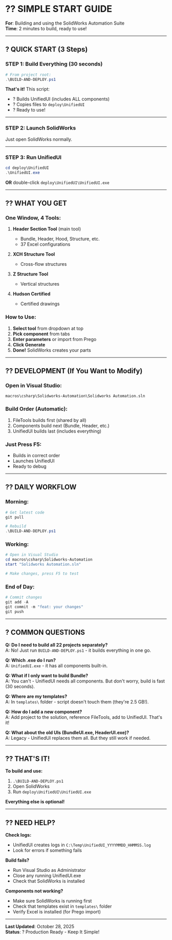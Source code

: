 # ?? SIMPLE START GUIDE

**For**: Building and using the SolidWorks Automation Suite  
**Time**: 2 minutes to build, ready to use!

---

## ? QUICK START (3 Steps)

### STEP 1: Build Everything (30 seconds)

```powershell
# From project root:
.\BUILD-AND-DEPLOY.ps1
```

**That's it!** This script:
- ? Builds UnifiedUI (includes ALL components)
- ? Copies files to `deploy\UnifiedUI`
- ? Ready to use!

---

### STEP 2: Launch SolidWorks

Just open SolidWorks normally.

---

### STEP 3: Run UnifiedUI

```powershell
cd deploy\UnifiedUI
.\UnifiedUI.exe
```

**OR** double-click `deploy\UnifiedUI\UnifiedUI.exe`

---

## ?? WHAT YOU GET

### One Window, 4 Tools:

1. **Header Section Tool** (main tool)
   - Bundle, Header, Hood, Structure, etc.
   - 37 Excel configurations
   
2. **XCH Structure Tool**
   - Cross-flow structures
   
3. **Z Structure Tool**
   - Vertical structures
   
4. **Hudson Certified**
   - Certified drawings

### How to Use:

1. **Select tool** from dropdown at top
2. **Pick component** from tabs
3. **Enter parameters** or import from Prego
4. **Click Generate**
5. **Done!** SolidWorks creates your parts

---

## ?? DEVELOPMENT (If You Want to Modify)

### Open in Visual Studio:

```
macros\csharp\Solidworks-Automation\Solidworks Automation.sln
```

### Build Order (Automatic):

1. FileTools builds first (shared by all)
2. Components build next (Bundle, Header, etc.)
3. UnifiedUI builds last (includes everything)

### Just Press F5:

- Builds in correct order
- Launches UnifiedUI
- Ready to debug

---

## ?? DAILY WORKFLOW

### Morning:
```powershell
# Get latest code
git pull

# Rebuild
.\BUILD-AND-DEPLOY.ps1
```

### Working:
```powershell
# Open in Visual Studio
cd macros\csharp\Solidworks-Automation
start "Solidworks Automation.sln"

# Make changes, press F5 to test
```

### End of Day:
```powershell
# Commit changes
git add -A
git commit -m "feat: your changes"
git push
```

---

## ? COMMON QUESTIONS

**Q: Do I need to build all 22 projects separately?**  
A: No! Just run `BUILD-AND-DEPLOY.ps1` - it builds everything in one go.

**Q: Which .exe do I run?**  
A: `UnifiedUI.exe` - it has all components built-in.

**Q: What if I only want to build Bundle?**  
A: You can't - UnifiedUI needs all components. But don't worry, build is fast (30 seconds).

**Q: Where are my templates?**  
A: In `templates\` folder - script doesn't touch them (they're 2.5 GB!).

**Q: How do I add a new component?**  
A: Add project to the solution, reference FileTools, add to UnifiedUI. That's it!

**Q: What about the old UIs (BundleUI.exe, HeaderUI.exe)?**  
A: Legacy - UnifiedUI replaces them all. But they still work if needed.

---

## ?? THAT'S IT!

**To build and use:**
1. `.\BUILD-AND-DEPLOY.ps1`
2. Open SolidWorks
3. Run `deploy\UnifiedUI\UnifiedUI.exe`

**Everything else is optional!**

---

## ?? NEED HELP?

**Check logs:**
- UnifiedUI creates logs in `C:\Temp\UnifiedUI_YYYYMMDD_HHMMSS.log`
- Look for errors if something fails

**Build fails?**
- Run Visual Studio as Administrator
- Close any running UnifiedUI.exe
- Check that SolidWorks is installed

**Components not working?**
- Make sure SolidWorks is running first
- Check that templates exist in `templates\` folder
- Verify Excel is installed (for Prego import)

---

**Last Updated**: October 28, 2025  
**Status**: ? Production Ready - Keep It Simple!

